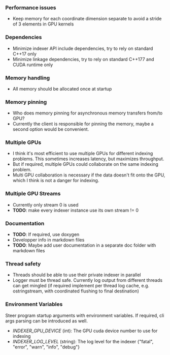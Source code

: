 ### Performance issues

* Keep memory for each coordinate dimension separate to avoid a stride of 3 elements in GPU kernels

### Dependencies

* Minimize indexer API include dependencies, try to rely on standard C++17 only
* Minimize linkage dependencies, try to rely on standard C++177 and CUDA runtime only

### Memory handling

* All memory should be allocated once at startup

### Memory pinning

* Who does memory pinning for asynchronous memory transfers from/to GPU?
* Currently the client is responsible for pinning the memory, maybe a second option would be convenient.

### Multiple GPUs

* I think it's most efficient to use multiple GPUs for different indexing problems. This sometimes increases latency, but maximizes throughput.
* But if required, multiple GPUs could collaborate on the same indexing problem.
* Multi GPU collaboration is necessary if the data doesn't fit onto the GPU, which I think is not a danger for indexing.

### Multiple GPU Streams

* Currently only stream 0 is used
* **TODO**: make every indexer instance use its own stream != 0

### Documentation

* **TODO**: If required, use doxygen
* Developper info in markdown files
* **TODO**: Maybe add user documentation in a separate doc folder with markdown files

### Thread safety

* Threads should be able to use their private indexer in parallel
* Logger must be thread safe. Currently log output from different threads can get mingled (if required implement per thread log cache, e.g. ostringstream, with coordinated flushing to final destination)

### Environment Variables

Steer program startup arguments with environment variables. If required, cli args parsing can be introduced as well.

* *INDEXER_GPU_DEVICE* (int): The GPU cuda device number to use for indexing
* *INDEXER_LOG_LEVEL* (string): The log level for the indexer {"fatal", "error", "warn", "info", "debug"}

